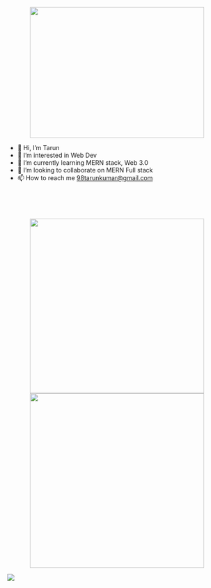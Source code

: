 <p align="center">

<img width="400" height="300" src="https://raw.githubusercontent.com/demartini/demartini/master/code.gif">

</p>

- 👋 Hi, I’m Tarun
- 👀 I’m interested in Web Dev
- 🌱 I’m currently learning MERN stack, Web 3.0
- 💞️ I’m looking to collaborate on MERN Full stack
- 📫 How to reach me 98tarunkumar@gmail.com

<br/>
<br/>
<br/>
<p align="center" >
  <img src = "https://github-readme-stats.vercel.app/api?username=98tarunkumar&show_icons=true&theme=dark" width = 400>
  <img src = "https://github-readme-streak-stats.herokuapp.com?user=98tarunkumar&theme=dark&hide_border=true" width = 400>
</p>
<p >
  <a href="https://github.com/98tarunkumar/github-readme-stats"><img align="center" src="https://github-readme-stats.vercel.app/api/top-langs/?username=98tarunkumar&layout=compact&theme=dark" /></a>
 </p>
<!---
98tarunkumar/98tarunkumar is a ✨ special ✨ repository because its `README.md` (this file) appears on your GitHub profile.
You can click the Preview link to take a look at your changes.
--->
